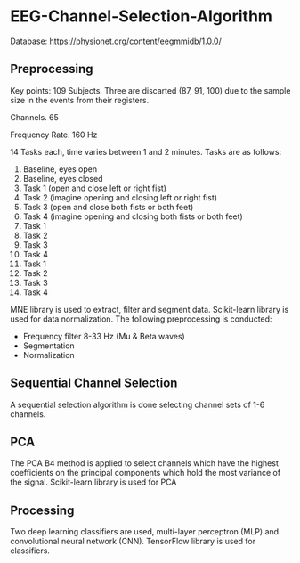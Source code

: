 # EEG-Channel-Selection-Algorithm

Database: https://physionet.org/content/eegmmidb/1.0.0/


## Preprocessing
Key points:
109 Subjects. Three are discarted (87, 91, 100) due to the sample size in the events from their registers.

Channels. 65

Frequency Rate. 160 Hz

14 Tasks each, time varies between 1 and 2 minutes. Tasks are as follows:

1.  Baseline, eyes open
2.  Baseline, eyes closed
3.  Task 1 (open and close left or right fist)
4.  Task 2 (imagine opening and closing left or right fist)
5.  Task 3 (open and close both fists or both feet)
6.  Task 4 (imagine opening and closing both fists or both feet)
7.  Task 1
8.  Task 2
9.  Task 3
10. Task 4
11. Task 1
12. Task 2
13. Task 3
14. Task 4

MNE library is used to extract, filter and segment data. Scikit-learn library is used for data normalization. The following preprocessing is conducted:
* Frequency filter 8-33 Hz (Mu & Beta waves)
* Segmentation
* Normalization

## Sequential Channel Selection
A sequential selection algorithm is done selecting channel sets of 1-6 channels.

## PCA
The PCA B4 method is applied to select channels which have the highest coefficients on the principal components which hold the most variance of the signal. Scikit-learn library is used for PCA

## Processing
Two deep learning classifiers are used, multi-layer perceptron (MLP) and convolutional neural network (CNN). TensorFlow library is used for classifiers.
